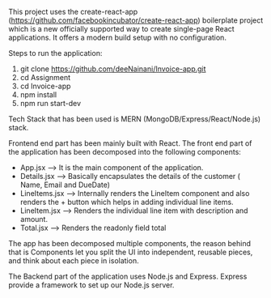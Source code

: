 This project uses the create-react-app (https://github.com/facebookincubator/create-react-app) boilerplate project which is a new officially supported way to create single-page React applications. It offers a modern build setup with no configuration.

Steps to run the application:
1. git clone https://github.com/deeNainani/Invoice-app.git
2. cd Assignment
3. cd Invoice-app
4. npm install
5. npm run start-dev

Tech Stack that has been used is MERN (MongoDB/Express/React/Node.js) stack.

Frontend end part has been mainly built with React. The front end part of the application has been decomposed into the following components:
* App.jsx --> It is the main component of the application.
* Details.jsx --> Basically encapsulates the details of the customer ( Name, Email and DueDate)
* LineItems.jsx --> Internally renders the LineItem component and also renders the + button which helps in adding individual line items.
* LineItem.jsx --> Renders the individual line item with description and amount.
* Total.jsx --> Renders the readonly field total

The app has been decomposed multiple components, the reason behind that is Components let you split the UI into independent, reusable pieces, and think about each piece in isolation.

The Backend part of the application uses Node.js and Express. Express provide a framework to set up our Node.js server. 